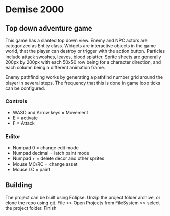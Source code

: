 # Demise 2000
## Top down adventure game
This game has a slanted top down view.  Enemy and NPC actors are categorized as Entity class.  Widgets are interactive objects in the game world, that the player can destroy or trigger with the action button.  Particles include attack swoshes, leaves, blood splatter.   Sprite sheets are generally 200px by 200px with each 50x50 row being for a character direction, and each column being a different animation frame. 

Enemy pathfinding works by generating a pathfind number grid around the player in several steps.  The frequency that this is done in game loop ticks can be configured.     

### Controls
* WASD and Arrow keys = Movement
* E = activate
* F = Attack

### Editor
* Numpad 0 = change edit mode
* Numpad decimal = latch paint mode
* Numpad + = delete decor and other sprites
* Mouse MC/RC = change asset
* Mouse LC = paint

## Building
The project can be built using Eclipse. Unzip the project folder archive, or clone the repo using git.  File >> Open Projects from FileSystem >> select the project folder.  Finish
